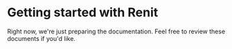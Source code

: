 # Getting started with Renit

Right now, we're just preparing the documentation. Feel free to review these documents if you'd like.
